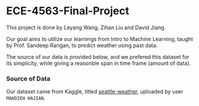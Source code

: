 # ECE-4563-Final-Project
This project is done by Leyang Wang, Zihan Liu and David Jiang.

Our goal aims to utilize our learnings from Intro to Machine Learning, taught by Prof. Sandeep Rangan, to predict weather using past data.

The source of our data is provided below, and we prefered this dataset for its simplicity, while giving a reasonble span in time frame (amount of data).

### Source of Data
Our dataset came from Kaggle, titled [seattle-weather](https://www.kaggle.com/datasets/mahdiehhajian/seattle-weather), uploaded by user `MAHDIEH HAJIAN`.
